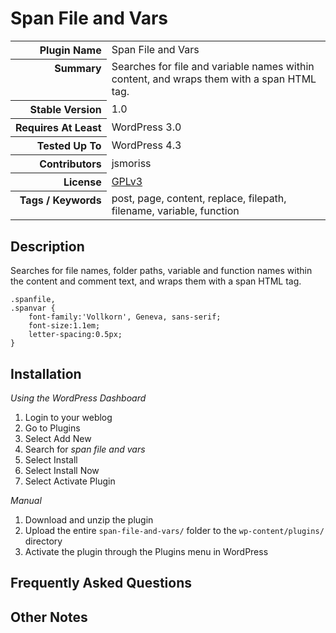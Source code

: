 <h1>Span File and Vars</h1>

<table>
<tr><th align="right" valign="top" nowrap>Plugin Name</th><td>Span File and Vars</td></tr>
<tr><th align="right" valign="top" nowrap>Summary</th><td>Searches for file and variable names within content, and wraps them with a span HTML tag.</td></tr>
<tr><th align="right" valign="top" nowrap>Stable Version</th><td>1.0</td></tr>
<tr><th align="right" valign="top" nowrap>Requires At Least</th><td>WordPress 3.0</td></tr>
<tr><th align="right" valign="top" nowrap>Tested Up To</th><td>WordPress 4.3</td></tr>
<tr><th align="right" valign="top" nowrap>Contributors</th><td>jsmoriss</td></tr>
<tr><th align="right" valign="top" nowrap>License</th><td><a href="http://www.gnu.org/licenses/gpl.txt">GPLv3</a></td></tr>
<tr><th align="right" valign="top" nowrap>Tags / Keywords</th><td>post, page, content, replace, filepath, filename, variable, function</td></tr>
</table>

<h2>Description</h2>

<p>Searches for file names, folder paths, variable and function names within the content and comment text, and wraps them with a span HTML tag.</p>

<pre><code>.spanfile,
.spanvar {
    font-family:'Vollkorn', Geneva, sans-serif;
    font-size:1.1em;
    letter-spacing:0.5px; 
}
</code></pre>


<h2>Installation</h2>

<p><em>Using the WordPress Dashboard</em></p>

<ol>
<li>Login to your weblog</li>
<li>Go to Plugins</li>
<li>Select Add New</li>
<li>Search for <em>span file and vars</em></li>
<li>Select Install</li>
<li>Select Install Now</li>
<li>Select Activate Plugin</li>
</ol>

<p><em>Manual</em></p>

<ol>
<li>Download and unzip the plugin</li>
<li>Upload the entire <code>span-file-and-vars/</code> folder to the <code>wp-content/plugins/</code> directory</li>
<li>Activate the plugin through the Plugins menu in WordPress</li>
</ol>


<h2>Frequently Asked Questions</h2>




<h2>Other Notes</h2>



